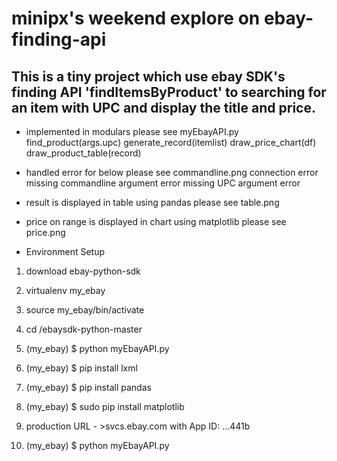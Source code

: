 # minipx's weekend explore on ebay-finding-api

## This is a tiny project which use ebay SDK's finding API 'findItemsByProduct' to searching for an item with UPC and display the title and price.

* implemented in modulars please see myEbayAPI.py
		find_product(args.upc)
		generate_record(itemlist)
		draw_price_chart(df)
		draw_product_table(record)

* handled error for below please see commandline.png
		connection error
        missing commandline argument error
        missing UPC argument error

* result is displayed in table using pandas please see table.png


* price on range is displayed in chart using matplotlib please see price.png


* Environment Setup

1) download ebay-python-sdk

2) virtualenv my_ebay

3) source my_ebay/bin/activate

4) cd /ebaysdk-python-master

5) (my_ebay) $ python myEbayAPI.py 

6) (my_ebay) $ pip install lxml

7) (my_ebay) $ pip install pandas

8) (my_ebay) $ sudo pip install matplotlib

9) production URL - >svcs.ebay.com with App ID: …441b

10) (my_ebay) $ python myEbayAPI.py



